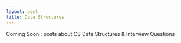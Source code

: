 ```yaml
---
layout: post
title: Data Structures
---
```


Coming Soon : posts about CS Data Structures & Interview Questions
